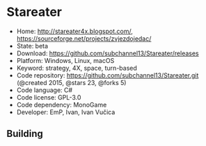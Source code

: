 # Stareater

- Home: http://stareater4x.blogspot.com/, https://sourceforge.net/projects/zvjezdojedac/
- State: beta
- Download: https://github.com/subchannel13/Stareater/releases
- Platform: Windows, Linux, macOS
- Keyword: strategy, 4X, space, turn-based
- Code repository: https://github.com/subchannel13/Stareater.git (@created 2015, @stars 23, @forks 5)
- Code language: C#
- Code license: GPL-3.0
- Code dependency: MonoGame
- Developer: EmP, Ivan, Ivan Vučica

## Building
